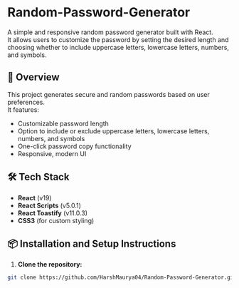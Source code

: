 # Random-Password-Generator

A simple and responsive random password generator built with React.  
It allows users to customize the password by setting the desired length and choosing whether to include uppercase letters, lowercase letters, numbers, and symbols.

## 🚀 Overview

This project generates secure and random passwords based on user preferences.  
It features:
- Customizable password length
- Option to include or exclude uppercase letters, lowercase letters, numbers, and symbols
- One-click password copy functionality
- Responsive, modern UI

## 🛠️ Tech Stack

- **React** (v19)
- **React Scripts** (v5.0.1)
- **React Toastify** (v11.0.3)
- **CSS3** (for custom styling) 

## 📦 Installation and Setup Instructions

1. **Clone the repository:**

```bash
git clone https://github.com/HarshMaurya04/Random-Password-Generator.git
